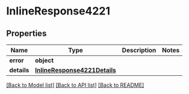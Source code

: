 # InlineResponse4221

## Properties
Name | Type | Description | Notes
------------ | ------------- | ------------- | -------------
**error** | **object** |  | 
**details** | [**InlineResponse4221Details**](InlineResponse4221Details.md) |  | 

[[Back to Model list]](../README.md#documentation-for-models) [[Back to API list]](../README.md#documentation-for-api-endpoints) [[Back to README]](../README.md)

